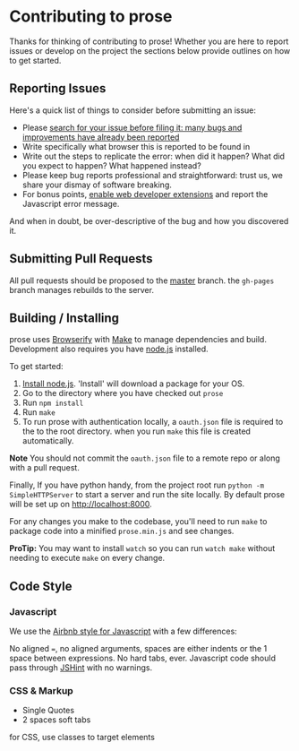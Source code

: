 # Contributing to prose

Thanks for thinking of contributing to prose! Whether you are here to report
issues or develop on the project the sections below provide
outlines on how to get started.

## Reporting Issues

Here's a quick list of things to consider before submitting an issue:

* Please [search for your issue before filing it: many bugs and improvements have already been reported](https://github.com/prose/prose/issues/search?q=)
* Write specifically what browser this is reported to be found in
* Write out the steps to replicate the error: when did it happen? What did you expect to happen? What happened instead?
* Please keep bug reports professional and straightforward: trust us, we share your dismay of software breaking.
* For bonus points, [enable web developer extensions](http://macwright.org/enable-web-developer-extensions/) and report the
  Javascript error message.

And when in doubt, be over-descriptive of the bug and how you discovered it.

## Submitting Pull Requests

All pull requests should be proposed to the [master](https://github.com/prose/prose/tree/master) branch. the `gh-pages` branch manages rebuilds to the server.


## Building / Installing

prose uses [Browserify](browserify.org) with [Make](http://www.gnu.org/software/make/)
to manage dependencies and build. Development also requires you
have [node.js](http://nodejs.org) installed.

To get started:

1. [Install node.js](http://nodejs.org/). 'Install' will download a package for
your OS.
2. Go to the directory where you have checked out `prose`
3. Run `npm install`
4. Run `make`
5. To run prose with authentication locally, a `oauth.json` file is required to the
to the root directory. when you run `make` this file is created automatically. 

__Note__ You should not commit the `oauth.json` file to a remote repo or along with a pull
request.

Finally, If you have python handy, from the project root run `python -m SimpleHTTPServer`
to start a server and run the site locally. By default prose will be set up 
on [http://localhost:8000](http://localhost:8000).

For any changes you make to the codebase, you'll need to run `make` to package
code into a minified `prose.min.js` and see changes.

__ProTip:__ You may want to install `watch` so you can run `watch make` without
needing to execute `make` on every change.

## Code Style

### Javascript

We use the [Airbnb style for Javascript](https://github.com/airbnb/javascript) with a few differences:

No aligned `=`, no aligned arguments, spaces are either indents or the 1
space between expressions. No hard tabs, ever. Javascript code should pass
through [JSHint](http://www.jshint.com/) with no warnings.

### CSS & Markup
- Single Quotes
- 2 spaces soft tabs

for CSS, use classes to target elements

